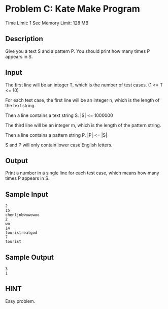 # Problem C: Kate Make Program

Time Limit: 1 Sec  Memory Limit: 128 MB

## Description

Give you a text S and a pattern P. You should print how many times P appears in S.

## Input

The first line will be an integer T, which is the number of test cases. (1 <= T <= 10)

For each test case, the first line will be an integer n, which is the length of the text string.

Then a line contains a text string S. |S| <= 1000000

The third line will be an integer m, which is the length of the pattern string.

Then a line contains a pattern string P. |P| <= |S|

S and P will only contain lower case English letters.

## Output

Print a number in a single line for each test case, which means how many times P appears in S.

## Sample Input

```
2
15
chenljnbwowowoo
2
wo
14
touristrealgod
7
tourist
```

## Sample Output

```
3
1
```

## HINT

Easy problem.